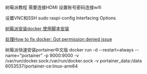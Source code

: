 树莓派教程
需要连接HDMI 设置账号密码连接wifi

设置VNC和SSH
sudo raspi-config Interfacing Options


[树莓派安装docker  使用脚本安装](https://yeasy.gitbook.io/docker_practice/install/raspberry-pi#shi-yong-jiao-ben-zi-dong-an-zhuang)

[处理How to fix docker: Got permission denied issue](https://stackoverflow.com/questions/48957195/how-to-fix-docker-got-permission-denied-issue)

树莓派快速安装portainer中文版
docker run -d --restart=always --name="portainer" -p 9000:9000 -v /var/run/docker.sock:/var/run/docker.sock -v portainer_data:/data 6053537/portainer-ce:linux-arm64
